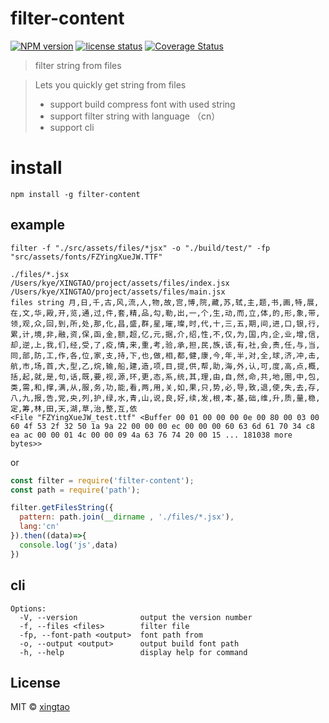 # filter-content

[![NPM version][npm-image]][npm-url] 
[![license status][license-image]][npm-url]
[![Coverage Status](https://coveralls.io/repos/github/wuxingtao/filter-content/badge.svg?branch=master)](https://coveralls.io/github/wuxingtao/filter-content?branch=master)


>filter string from files

>Lets you quickly get string from files
>* support build compress font with used string
>* support filter string with language （cn）
>* support cli

# install
`npm install -g filter-content`

## example
`filter -f "./src/assets/files/*jsx" -o "./build/test/" -fp "src/assets/fonts/FZYingXueJW.TTF"`

```
./files/*.jsx
/Users/kye/XINGTAO/project/assets/files/index.jsx
/Users/kye/XINGTAO/project/assets/files/main.jsx
files string 月,日,千,古,风,流,人,物,故,宫,博,院,藏,苏,轼,主,题,书,画,特,展,在,文,华,殿,开,览,通,过,件,套,精,品,勾,勒,出,一,个,生,动,而,立,体,的,形,象,带,领,观,众,回,到,所,处,那,化,昌,盛,群,星,璀,璨,时,代,十,三,五,期,间,进,口,银,行,累,计,境,非,融,资,保,函,金,额,超,亿,元,据,介,绍,性,不,仅,为,国,内,企,业,增,信,却,逆,上,我,们,经,受,了,疫,情,来,重,考,验,承,担,民,族,该,有,社,会,责,任,与,当,同,部,防,工,作,各,位,家,支,持,下,也,做,相,都,健,康,今,年,半,对,全,球,济,冲,击,航,市,场,首,大,型,乙,烷,输,船,建,造,项,目,提,供,帮,助,海,外,认,可,度,高,点,概,括,起,就,是,句,话,既,要,视,源,环,更,态,系,统,其,理,由,自,然,命,共,地,圈,中,包,类,需,和,撑,满,从,服,务,功,能,看,两,用,关,如,果,只,势,必,导,致,退,使,失,去,存,八,九,报,告,党,央,列,护,绿,水,青,山,说,良,好,续,发,根,本,基,础,维,升,质,量,稳,定,筹,林,田,天,湖,草,治,整,互,依
<File "FZYingXueJW_test.ttf" <Buffer 00 01 00 00 00 0e 00 80 00 03 00 60 4f 53 2f 32 50 1a 9a 22 00 00 00 ec 00 00 00 60 63 6d 61 70 34 c8 ea ac 00 00 01 4c 00 00 09 4a 63 76 74 20 00 15 ... 181038 more bytes>>
```
or
```js
const filter = require('filter-content');
const path = require('path');

filter.getFilesString({
  pattern: path.join(__dirname , './files/*.jsx'),
  lang:'cn'
}).then((data)=>{
  console.log('js',data)
})

```

## cli

```
Options:
  -V, --version              output the version number
  -f, --files <files>        filter file
  -fp, --font-path <output>  font path from
  -o, --output <output>      output build font path
  -h, --help                 display help for command
```



## License

MIT © [xingtao](https://github.com/wuxingtao)


[npm-image]: https://badge.fury.io/js/filter-content.svg
[npm-url]: https://www.npmjs.com/package/filter-content
[travis-image]: https://travis-ci.com/filter-content.svg?branch=master
[travis-url]: https://travis-ci.com/filter-content
[daviddm-image]: https://david-dm.org/filter-content.svg?theme=shields.io
[daviddm-url]: https://david-dm.org/filter-content
[license-image]: https://img.shields.io/github/license/wuxingtao/filter-content

